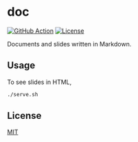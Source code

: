 # doc

[![GitHub Action](https://img.shields.io/github/actions/workflow/status/raviqqe/doc/test.yaml?style=flat-square)](https://github.com/raviqqe/doc/actions)
[![License](https://img.shields.io/github/license/raviqqe/doc.svg?style=flat-square)](LICENSE)

Documents and slides written in Markdown.

## Usage

To see slides in HTML,

```sh
./serve.sh
```

## License

[MIT](LICENSE)
